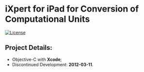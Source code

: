 # iXpert for iPad for Conversion of Computational Units
[![License](https://img.shields.io/github/license/rios0rios0/iXpert-for-iPad.svg)](https://github.com/rios0rios0/iXpert-for-iPad/blob/master/LICENSE)

## Project Details:
- Objective-C with __Xcode__;
- Discontinued Development: __2012-03-11__.
